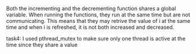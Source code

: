 Both the incrementing and the decrementing function shares a global variable. When running the functions, they run at the same time but are not communicating. This means that they may retrive the value of i at the same time and when i is refreshed, it is not both increased and decreased. 

task4: 
I used pthread_mutex to make sure only one thread is active at the time since they share a value


